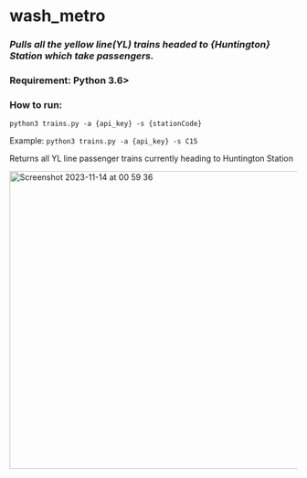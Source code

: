# wash_metro

### ***Pulls all the yellow line(YL) trains headed to {Huntington} Station which take passengers.***

### Requirement: Python 3.6>

### How to run:

`python3 trains.py -a {api_key} -s {stationCode}`

Example: `python3 trains.py -a {api_key} -s C15`

Returns all YL line passenger trains currently heading to Huntington Station

<img width="521" alt="Screenshot 2023-11-14 at 00 59 36" src="https://github.com/ar1kumar/wash_metro/assets/4696566/0cadeb55-b8d0-45ec-bca8-b5663ce8a589">

